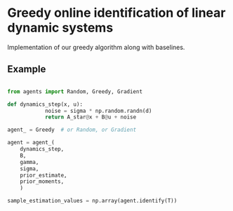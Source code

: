 # Greedy online identification of linear dynamic systems

Implementation of our greedy algorithm along with baselines.

## Example

```python

from agents import Random, Greedy, Gradient

def dynamics_step(x, u):
            noise = sigma * np.random.randn(d)
            return A_star@x + B@u + noise

agent_ = Greedy  # or Random, or Gradient

agent = agent_(
    dynamics_step,
    B,
    gamma,
    sigma,
    prior_estimate,
    prior_moments,
    )

sample_estimation_values = np.array(agent.identify(T))

```
